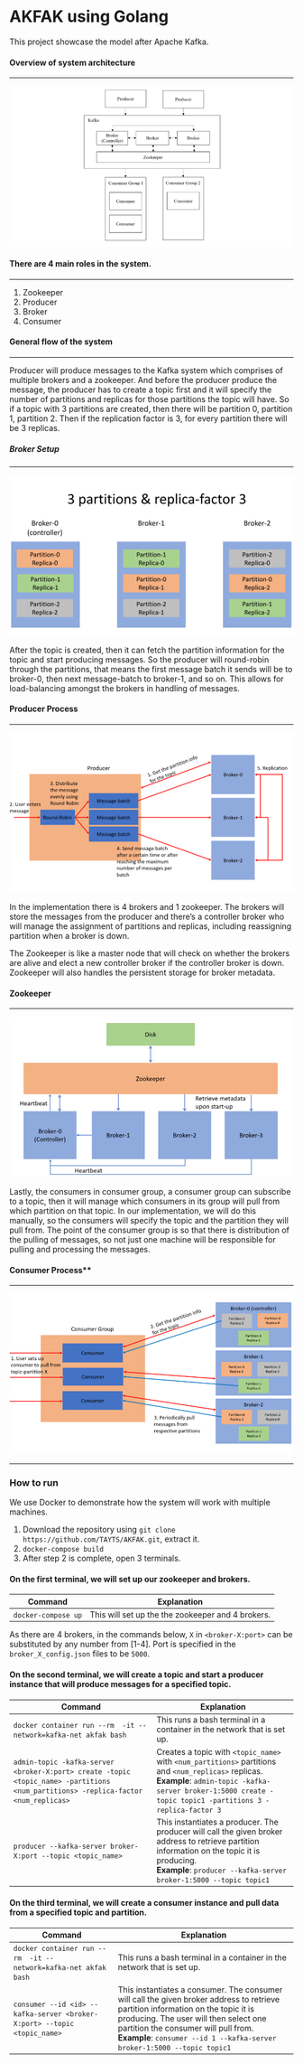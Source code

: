 # AKFAK using Golang

This project showcase the model after Apache Kafka. 

#### Overview of system architecture
---
![](screens/systemoverview.png)

#### There are 4 main roles in the system.
---
1. Zookeeper
2. Producer
3. Broker
4. Consumer

#### General flow of the system
---
Producer will produce messages to the Kafka system which comprises of multiple brokers and a zookeeper. And before the producer produce the message, the producer has to create a topic first and it will specify the number of partitions and replicas for those partitions the topic will have. So if a topic with 3 partitions are created, then there will be partition 0, partition 1, partition 2. Then if the replication factor is 3, for every partition there will be 3 replicas.

##### Broker Setup

---
![](screens/partitionreplica.png)

After the topic is created, then it can fetch the partition information for the topic and start producing messages. So the producer will round-robin through the partitions, that means the first message batch it sends will be to broker-0, then next message-batch to broker-1, and so on. This allows for load-balancing amongst the brokers in handling of messages.

#### Producer Process

---
![](screens/producerbroker.png)

In the implementation there is 4 brokers and 1 zookeeper. The brokers will store the messages from the producer and there’s a controller broker who will manage the assignment of partitions and replicas, including reassigning partition when a broker is down.

The Zookeeper is like a master node that will check on whether the brokers are alive and elect a new controller broker if the controller broker is down. Zookeeper will also handles the persistent storage for broker metadata. 

#### Zookeeper

---
![](screens/zookeeper1.png)

Lastly, the consumers in consumer group, a consumer group can subscribe to a topic, then it will manage which consumers in its group will pull from which partition on that topic. In our implementation, we will do this manually, so the consumers will specify the topic and the partition they will pull from. The point of the consumer group is so that there is distribution of the pulling of messages, so not just one machine will be responsible for pulling and processing the messages. 

#### Consumer Process**

---
![](screens/brokerconsumer.png)

---

### How to run
We use Docker to demonstrate how the system will work with multiple machines.
1. Download the repository using `git clone https://github.com/TAYTS/AKFAK.git`, extract it.
2. `docker-compose build` 
3. After step 2 is complete, open 3 terminals.

#### On the first terminal, we will set up our zookeeper and brokers.
| Command            | Explanation             |
| --------------     | ----------------        |
|`docker-compose up` | This will set up the the zookeeper and 4 brokers. |

As there are 4 brokers, in the commands below, `X` in `<broker-X:port>` can be substituted by any number from \[1-4]. Port is specified in the `broker_X_config.json` files to be `5000`.

#### On the second terminal, we will create a topic and start a producer instance that will produce messages for a specified topic.
| Command            | Explanation             |
| --------------     | ----------------        |
|`docker container run --rm  -it --network=kafka-net akfak bash`| This runs a bash terminal in a container in the network that is set up. |
| `admin-topic -kafka-server <broker-X:port> create -topic <topic_name> -partitions <num_partitions> -replica-factor <num_replicas>` | Creates a topic with `<topic_name>` with `<num_partitions>` partitions and `<num_replicas>` replicas. <br>**Example**: `admin-topic -kafka-server broker-1:5000 create -topic topic1 -partitions 3 -replica-factor 3` |
|`producer --kafka-server broker-X:port --topic <topic_name>` | This instantiates a producer. The producer will call the given broker address to retrieve partition information on the topic it is producing.<br>**Example**: `producer --kafka-server broker-1:5000 --topic topic1`|

#### On the third terminal, we will create a consumer instance and pull data from a specified topic and partition.
| Command            | Explanation             |
| --------------     | ----------------        |
|`docker container run --rm  -it --network=kafka-net akfak bash` | This runs a bash terminal in a container in the network that is set up. |
|`consumer --id <id> --kafka-server <broker-X:port> --topic <topic_name>` | This instantiates a consumer. The consumer will call the given broker address to retrieve partition information on the topic it is producing. The user will then select one partition the consumer will pull from.<br>**Example**: `consumer --id 1 --kafka-server broker-1:5000 --topic topic1`|

